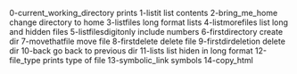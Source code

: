 0-current_working_directory prints
1-listit list contents
2-bring_me_home change directory to home
3-listfiles long format lists
4-listmorefiles list long and hidden files
5-listfilesdigitonly include numbers
6-firstdirectory create dir
7-movethatfile move file
8-firstdelete delete file
9-firstdirdeletion delete dir
10-back go back to previous dir
11-lists list hiden in long format
12-file_type prints type of file
13-symbolic_link symbols
14-copy_html

